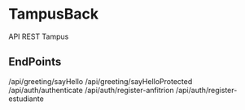 # TampusBack
API REST Tampus
## EndPoints
/api/greeting/sayHello
/api/greeting/sayHelloProtected
/api/auth/authenticate
/api/auth/register-anfitrion
/api/auth/register-estudiante
